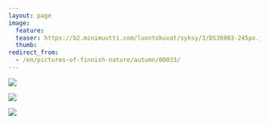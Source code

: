 ```yaml
---
layout: page
image:
  feature:
  teaser: https://b2.minimuutti.com/luontokuvat/syksy/3/DS36903-245px.jpg
  thumb:
redirect_from:
  - /en/pictures-of-finnish-nature/autumn/00033/
---
```


![](https://b2.minimuutti.com/luontokuvat/syksy/3/DS36902-800px.jpg)

![](https://b2.minimuutti.com/luontokuvat/syksy/3/DS36903-800px.jpg)

![](https://b2.minimuutti.com/luontokuvat/syksy/3/DS36900-800px.jpg)
